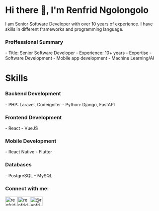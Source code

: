 <h1>Hi there 👋, I'm Renfrid Ngolongolo</h1> 
<p>I am Senior Software Developer with over 10 years of experience. I have skills in different frameworks and programming language. </p> 

<h3>Proffessional Summary</h3>
- Title: Senior Software Developer
- Experience: 10+ years
- Expertise
  - Software Development
  - Mobile app development
  - Machine Learning/AI

<h1>Skills</h1>

<h3>Backend Development</h3>
- PHP: Laravel, Codeigniter
- Python: Django, FastAPI

 <h3>Frontend Development</h3>
- React
- VueJS

<h3>Mobile Development</h3>
- React Native
- Flutter

<h3>Databases</h3>
- PostgreSQL
- MySQL


<h3>Connect with me:</h3>
<p>
<a href="https://twitter.com/renfrid" target="blank"><img align="center" src="https://raw.githubusercontent.com/rahuldkjain/github-profile-readme-generator/master/src/images/icons/Social/twitter.svg" alt="renfrid" height="30" width="40" /></a><a href="https://www.linkedin.com/in/renfrid-william-ngolongolo-4b81a137" target="blank"><img align="center" src="https://raw.githubusercontent.com/rahuldkjain/github-profile-readme-generator/master/src/images/icons/Social/linked-in-alt.svg" alt="renfrid-william-ngolongolo-4b81a137" height="30" width="40" /></a><a href="https://www.instagram.com/renfridwilliam/" target="blank"><img align="center" src="https://raw.githubusercontent.com/rahuldkjain/github-profile-readme-generator/master/src/images/icons/Social/instagram.svg" alt="@renfridwilliam" height="30" width="40" /></a>
</p>





</div>


